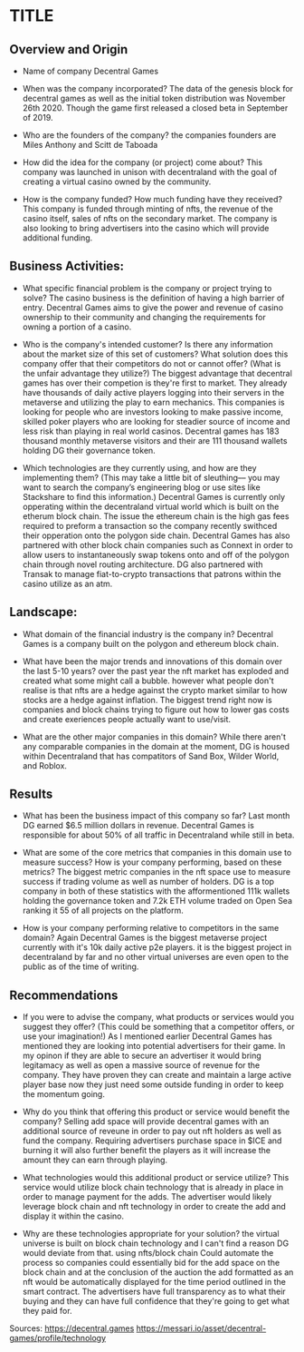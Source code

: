# TITLE

## Overview and Origin

* Name of company
Decentral Games
* When was the company incorporated?
The data of the genesis block for decentral games as well as the initial token distribution was November 26th 2020. Though the game first released a closed beta in September of 2019.

* Who are the founders of the company?
the companies founders are Miles Anthony and Scitt de Taboada

* How did the idea for the company (or project) come about?
This company was launched in unison with decentraland with the goal of creating a virtual casino owned by the community.

* How is the company funded? How much funding have they received?
This company is funded through minting of nfts, the revenue of the casino itself, sales of nfts on the secondary market. The company is also looking to bring advertisers into the casino which will provide additional funding.

## Business Activities:

* What specific financial problem is the company or project trying to solve?
The casino business is the definition of having a high barrier of entry. Decentral Games aims to give the power and revenue of casino ownership to their community and changing the requirements for owning a portion of a casino.

* Who is the company's intended customer?  Is there any information about the market size of this set of customers?
What solution does this company offer that their competitors do not or cannot offer? (What is the unfair advantage they utilize?)
The biggest advantage that decentral games has over their competion is they're first to market. They already have thousands of daily active players logging into their servers in the metaverse and utilizing the play to earn mechanics. This companies is looking for people who are investors looking to make passive income, skilled poker players who are looking for steadier source of income and less risk than playing in real world casinos. Decentral games has 183 thousand monthly metaverse visitors and their are 111 thousand wallets holding DG their governance token.


* Which technologies are they currently using, and how are they implementing them? (This may take a little bit of sleuthing–– you may want to search the company’s engineering blog or use sites like Stackshare to find this information.)
Decentral Games is currently only opperating within the decentraland virtual world which is built on the etherum block chain. The issue the ethereum chain is the high gas fees required to preform a transaction so the company recently swithced their opperation onto the polygon side chain. Decentral Games has also partnered with other block chain companies such as Connext in order to allow users to instantaneously swap tokens onto and off of the polygon chain through novel routing architecture. DG also partnered with Transak to manage fiat-to-crypto transactions that patrons within the casino utilize as an atm.


## Landscape:

* What domain of the financial industry is the company in?
Decentral Games is a company built on the polygon and ethereum block chain.

* What have been the major trends and innovations of this domain over the last 5-10 years?
over the past year the nft market has exploded and created what some might call a bubble. however what people don't realise is that nfts are a hedge against the crypto market similar to how stocks are a hedge against inflation. The biggest trend right now is companies and block chains trying to figure out how to lower gas costs and create exeriences people actually want to use/visit.

* What are the other major companies in this domain?
While there aren't any comparable companies in the domain at the moment, DG is housed within Decentraland that has compatitors of Sand Box, Wilder World, and Roblox.

## Results

* What has been the business impact of this company so far?
Last month DG earned $6.5 million dollars in revenue. Decentral Games is responsible for about 50% of all traffic in Decentraland while still in beta. 

* What are some of the core metrics that companies in this domain use to measure success? How is your company performing, based on these metrics?
The biggest metric companies in the nft space use to measure success if trading volume as well as number of holders. DG is a top company in both of these statistics with the afformentioned 111k wallets holding the governance token and 7.2k ETH volume traded on Open Sea ranking it 55 of all projects on the platform.

* How is your company performing relative to competitors in the same domain?
Again Decentral Games is the biggest metaverse project currently with it's 10k daily active p2e players. it is the biggest project in decentraland by far and no other virtual universes are even open to the public as of the time of writing.


## Recommendations

* If you were to advise the company, what products or services would you suggest they offer? (This could be something that a competitor offers, or use your imagination!)
As I mentioned earlier Decentral Games has mentioned they are looking into potential advertisers for their game. In my opinon if they are able to secure an advertiser it would bring legitamacy as well as open a massive source of revenue for the company. They have proven they can create and maintain a large active player base now they just need some outside funding in order to keep the momentum going. 


* Why do you think that offering this product or service would benefit the company?
Selling add space will provide decentral games with an additional source of reveune in order to pay out nft holders as well as fund the company. Requiring advertisers purchase space in $ICE and burning it will also further benefit the players as it will increase the amount they can earn through playing.

* What technologies would this additional product or service utilize?
This service would utilize block chain technology that is already in place in order to manage payment for the adds. The advertiser would likely leverage block chain and nft technology in order to create the add and display it within the casino.


* Why are these technologies appropriate for your solution?
the virtual universe is built on block chain technology and I can't find a reason DG would deviate from that. using nfts/block chain Could automate the process so companies could essentially bid for the add space on the block chain and at the conclusion of the auction the add formatted as an nft would be automatically displayed for the time period outlined in the smart contract. The advertisers have full transparency as to what their buying and they can have full confidence that they're going to get what they paid for.

Sources: 
https://decentral.games
https://messari.io/asset/decentral-games/profile/technology
